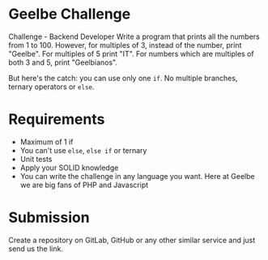 # Geelbe Challenge

Challenge - Backend Developer
Write a program that prints all the numbers from 1 to 100. However, for
multiples of 3, instead of the number, print "Geelbe". For multiples of 5 print
"IT". For numbers which are multiples of both 3 and 5, print "Geelbianos".

But here's the catch: you can use only one `if`. No multiple branches, ternary
operators or `else`.

# Requirements

- Maximum of 1 if
- You can't use `else`, `else if` or ternary
- Unit tests
- Apply your SOLID knowledge
- You can write the challenge in any language you want. Here at Geelbe we are
  big fans of PHP and Javascript

# Submission

Create a repository on GitLab, GitHub or any other similar service and
just send us the link.
